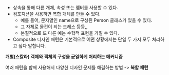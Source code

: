 * 상속을 통해 다른 개체, 속성 또는 멤버를 사용할 수 있다.
* 컴포지션을 사용하면 복합 개체를 만들 수 있다.
	* 예를 들어, 문자열인 name으로 구성된 Person 클래스가 있을 수 있다.
	* 그 자체로 물건이 되는 드레스 등등,,
	* 본질적으로 또 다른 예는 수학적 표현을 가질 수 있다.
* Composite 디자인 패턴은 기본적으로 어떤 상황에서는 단일 두 가지 모두 처리하고 싶다 말합니다.

**개별(스칼라) 객체와 객체의 구성을 균일하게 처리하는 메커니즘**

여러 패턴을 함께 사용해서 다양한 디자인 문제를 해결하는 방법 -> **복합 패턴**
